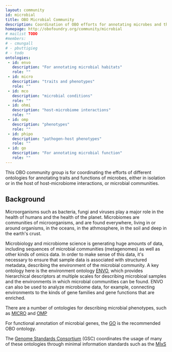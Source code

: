 ```yaml
---
layout: community
id: microbial
title: OBO Microbial Community
description: Coordination of OBO efforts for annotating microbes and the microbiome
homepage: http://obofoundry.org/community/microbial
# mailist TODO
#members:
# - cmungall
# - pbuttigieg
# - todo
ontologies:
 - id: envo
   description: "For annotating microbial habitats"
   role: ""
 - id: micro
   description: "traits and phenotypes"
   role: ""
 - id: mco
   description: "microbial conditions"
   role: ""
 - id: ohmi
   description: "host-microbiome interactions"
   role: ""
 - id: omp
   description: "phenotypes"
   role: ""
 - id: phipo
   description: "pathogen-host phenotypes"
   role: ""
 - id: go
   description: "For annotating microbial function"
   role: ""
---
```


This OBO community group is for coordinating the efforts of different ontologies for annotating traits and functions of microbes, either in isolation or in the host of host-microbiome interactions, or microbial communities.

## Background

Microorganisms such as bacteria, fungi and viruses play a major role in the health of humans and the health of the planet. Microbiomes are communities of microorganisms, and are found everywhere, living in or around organisms, in the oceans, in the athmosphere, in the soil and deep in the earth's crust.

Microbiology and microbiome science is generating huge amounts of data, including sequences of microbial communities (metagenomes) as well as other kinds of omics data. In order to make sense of this data, it's necessary to ensure that sample data is associated with structured metadata, describing the environment of the microbial community. A key ontology here is the environment ontology [ENVO](https://obofoundry.org/ontology/envo), which provides hierarchical descriptors at multiple scales for describing microbioal samples and the environments in which microbial communities can be found. ENVO can also be used to analyze microbiome data, for example, connecting environments to the kinds of gene families and gene functions that are enriched.

There are a number of ontologies for describing microbial phenotypes, such as [MICRO](https://obofoundry.org/ontology/micro) and [OMP](https://obofoundry.org/ontology/omp)

For functional annotation of microbial genes, the [GO](https://obofoundry.org/ontology/go) is the recommended OBO ontology.

The [Genome Standards Consortium](http://gensc.org/) (GSC) coordinates the usage of many of these ontologies through minimal information standards such as the [MIxS](http://gensc.org/mixs/) 
